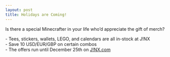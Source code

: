 ```yaml
---
layout: post
title: Holidays are Coming!
---
```

Is there a special Minecrafter in your life who’d appreciate the gift of merch?
 
\- Tees, stickers, wallets, LEGO, and  calendars are all in-stock at J!NX<br>
\- Save 10 USD/EUR/GBP on certain combos<br>
\- The offers run until December 25th on [J!NX.com](https://www.jinx.com/)<br>